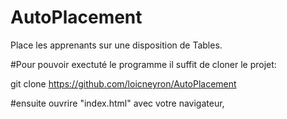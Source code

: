 # AutoPlacement
Place les apprenants sur une disposition de Tables.

#Pour pouvoir exectuté le programme il suffit de cloner le projet: 

git clone https://github.com/loicneyron/AutoPlacement

#ensuite ouvrire "index.html" avec votre navigateur,
